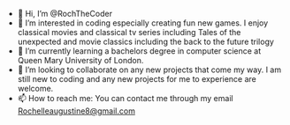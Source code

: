 - 👋 Hi, I’m @RochTheCoder
- 👀 I’m interested in coding especially creating fun new games. I enjoy classical movies and classical tv series including Tales of the unexpected and movie 
  classics including the back to the future trilogy
- 🌱 I’m currently learning a bachelors degree in computer science at Queen Mary University of London.
- 💞️ I’m looking to collaborate on any new projects that come my way. I am still new to coding and any new projects for me to experience are welcome.
- 📫 How to reach me: You can contact me through my email Rochelleaugustine8@gmail.com



